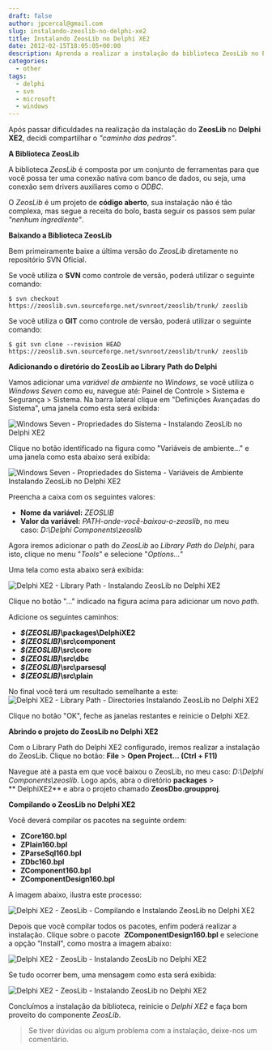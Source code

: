 ```yaml
---
draft: false
author: jpcercal@gmail.com
slug: instalando-zeoslib-no-delphi-xe2
title: Instalando ZeosLib no Delphi XE2
date: 2012-02-15T18:05:05+00:00
description: Aprenda a realizar a instalação da biblioteca ZeosLib no Embarcadero RAD Studio Delphi XE2, este guia irá lhe apresentar um passo a passo da instalação.
categories:
  - other
tags: 
  - delphi
  - svn
  - microsoft
  - windows
---
```


Após passar dificuldades na realização da instalação do **ZeosLib** no **Delphi XE2**, decidi compartilhar o 
_"caminho das pedras"_.

**A Biblioteca ZeosLib**

A biblioteca _ZeosLib_ é composta por um conjunto de ferramentas para que você possa ter uma conexão nativa com banco 
de dados, ou seja, uma conexão sem drivers auxiliares como o _ODBC_.

O _ZeosLib_ é um projeto de **código aberto**, sua instalação não é tão complexa, mas segue a receita do bolo, basta 
seguir os passos sem pular _"nenhum ingrediente"_.

**Baixando a Biblioteca ZeosLib**

Bem primeiramente baixe a última versão do _ZeosLib_ diretamente no repositório SVN Oficial.

Se você utiliza o **SVN** como controle de versão, poderá utilizar o seguinte comando:

```shell
$ svn checkout https://zeoslib.svn.sourceforge.net/svnroot/zeoslib/trunk/ zeoslib
```

Se você utiliza o **GIT** como controle de versão, poderá utilizar o seguinte comando:

```shell
$ git svn clone --revision HEAD https://zeoslib.svn.sourceforge.net/svnroot/zeoslib/trunk/ zeoslib
```

**Adicionando o diretório do ZeosLib ao Library Path do Delphi**

Vamos adicionar uma _variável de ambiente_ no _Windows_, se você utiliza o _Windows Seven_ como eu, navegue até: 
Painel de Controle > Sistema e Segurança > Sistema. Na barra lateral clique em "Definições Avançadas do Sistema", 
uma janela como esta será exibida:

![Windows Seven - Propriedades do Sistema - Instalando ZeosLib no Delphi XE2](Windows-Seven-Propriedades-do-Sistema.png "Instalando ZeosLib no Delphi XE2")

Clique no botão identificado na figura como "Variáveis de ambiente…" e uma janela como esta abaixo será exibida:

![Windows Seven - Propriedades do Sistema - Variáveis de Ambiente Instalando ZeosLib no Delphi XE2](Windows-Seven-Propriedades-do-Sistema-Variáveis-de-Ambiente.png "Instalando ZeosLib no Delphi XE2")

Preencha a caixa com os seguintes valores:

* **Nome da variável:** _ZEOSLIB_
* **Valor da variável:** _PATH-onde-você-baixou-o-zeoslib_, no meu caso: _D:\Delphi Components\zeoslib_

Agora iremos adicionar o path do _ZeosLib_ ao _Library Path_ do _Delphi_, para isto, clique no menu "_Tools_" e 
selecione "_Options..._"

Uma tela como esta abaixo será exibida:

![Delphi XE2 - Library Path - Instalando ZeosLib no Delphi XE2](Delphi-XE2-Library-Path.png "Instalando ZeosLib no Delphi XE2")

Clique no botão "..." indicado na figura acima para adicionar um novo _path_.

Adicione os seguintes caminhos:

* **_$(ZEOSLIB)_\packages\DelphiXE2**
* **_$(ZEOSLIB)_\src\component**
* **_$(ZEOSLIB)_\src\core**
* **_$(ZEOSLIB)_\src\dbc**
* **_$(ZEOSLIB)_\src\parsesql**
* **_$(ZEOSLIB)_\src\plain**

No final você terá um resultado semelhante a este: ![Delphi XE2 - Library Path - Directories Instalando ZeosLib no Delphi XE2](Delphi-XE2-Library-Path-Directories.png "Instalando ZeosLib no Delphi XE2")

Clique no botão "OK", feche as janelas restantes e reinicie o Delphi XE2.

**Abrindo o projeto do ZeosLib no Delphi XE2**

Com o Library Path do Delphi XE2 configurado, iremos realizar a instalação do ZeosLib. 
Clique no botão: **File** > **Open Project… (Ctrl + F11)**

Navegue até a pasta em que você baixou o ZeosLib, no meu caso: _D:\Delphi Components\zeoslib_. Logo após, abra o 
diretório **packages** > ** DelphiXE2** e abra o projeto chamado **ZeosDbo.groupproj**.

**Compilando o ZeosLib no Delphi XE2**

Você deverá compilar os pacotes na seguinte ordem:

* **ZCore160.bpl**
* **ZPlain160.bpl**
* **ZParseSql160.bpl**
* **ZDbc160.bpl**
* **ZComponent160.bpl**
* **ZComponentDesign160.bpl**

A imagem abaixo, ilustra este processo:

![Delphi XE2 - ZeosLib - Compilando e Instalando ZeosLib no Delphi XE2](Delphi-XE2-ZeosLib-Compilando.png "Instalando ZeosLib no Delphi XE2")

Depois que você compilar todos os pacotes, enfim poderá realizar a instalação. Clique sobre o pacote 
**ZComponentDesign160.bpl** e selecione a opção "Install", como mostra a imagem abaixo:

![Delphi XE2 - ZeosLib - Instalando ZeosLib no Delphi XE2](Delphi-XE2-ZeosLib-Instalando.png "Instalando ZeosLib no Delphi XE2")

Se tudo ocorrer bem, uma mensagem como esta será exibida:

![Delphi XE2 - ZeosLib - Instalando ZeosLib no Delphi XE2](Delphi-XE2-ZeosLib-Mensagem-de-instalação.png "Instalando ZeosLib no Delphi XE2")

Concluímos a instalação da biblioteca, reinicie o _Delphi XE2_ e faça bom proveito do componente _ZeosLib_.

> Se tiver dúvidas ou algum problema com a instalação, deixe-nos um comentário.
